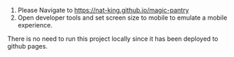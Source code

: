 1. Please Navigate to https://nat-king.github.io/magic-pantry
2. Open developer tools and set screen size to mobile to emulate a mobile experience.


There is no need to run this project locally since it has been deployed to github pages.